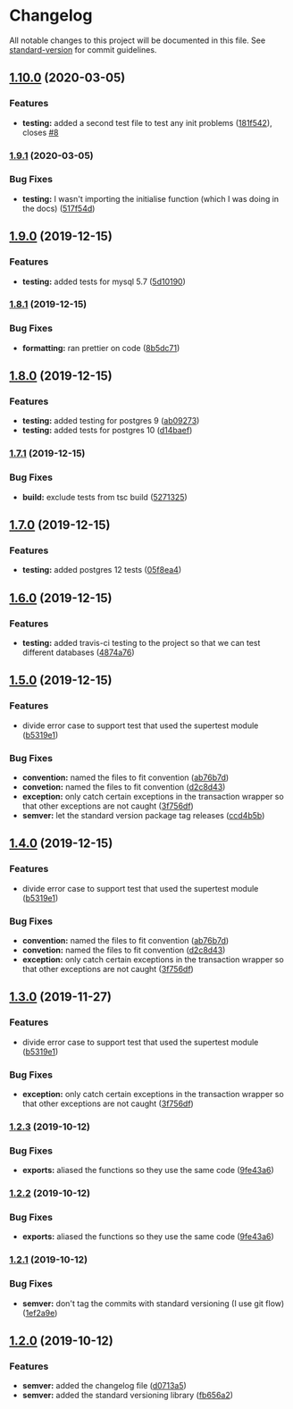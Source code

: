 # Changelog

All notable changes to this project will be documented in this file. See [standard-version](https://github.com/conventional-changelog/standard-version) for commit guidelines.

## [1.10.0](https://github.com/entrostat/typeorm-test-transactions/compare/v1.9.1...v1.10.0) (2020-03-05)


### Features

* **testing:** added a second test file to test any init problems ([181f542](https://github.com/entrostat/typeorm-test-transactions/commit/181f542d94d942fc644818120e41dfdb45d199ad)), closes [#8](https://github.com/entrostat/typeorm-test-transactions/issues/8)

### [1.9.1](https://github.com/entrostat/typeorm-test-transactions/compare/v1.9.0...v1.9.1) (2020-03-05)


### Bug Fixes

* **testing:** I wasn't importing the initialise function (which I was doing in the docs) ([517f54d](https://github.com/entrostat/typeorm-test-transactions/commit/517f54df57136d511369a2fbc36d916b1cabcd67))

## [1.9.0](https://github.com/entrostat/typeorm-test-transactions/compare/v1.8.1...v1.9.0) (2019-12-15)


### Features

* **testing:** added tests for mysql 5.7 ([5d10190](https://github.com/entrostat/typeorm-test-transactions/commit/5d10190bf28f7b7534ea19c4861547bb8eec237b))

### [1.8.1](https://github.com/entrostat/typeorm-test-transactions/compare/v1.8.0...v1.8.1) (2019-12-15)


### Bug Fixes

* **formatting:** ran prettier on code ([8b5dc71](https://github.com/entrostat/typeorm-test-transactions/commit/8b5dc7165c80214fa9bdacce163395a475f465db))

## [1.8.0](https://github.com/entrostat/typeorm-test-transactions/compare/v1.7.1...v1.8.0) (2019-12-15)


### Features

* **testing:** added testing for postgres 9 ([ab09273](https://github.com/entrostat/typeorm-test-transactions/commit/ab09273d2c41b19b08943fa87337345660e7edb9))
* **testing:** added tests for postgres 10 ([d14baef](https://github.com/entrostat/typeorm-test-transactions/commit/d14baefda4e60d396e09ae821cb7283f4293883b))

### [1.7.1](https://github.com/entrostat/typeorm-test-transactions/compare/v1.7.0...v1.7.1) (2019-12-15)


### Bug Fixes

* **build:** exclude tests from tsc build ([5271325](https://github.com/entrostat/typeorm-test-transactions/commit/52713256bf037ce81f5fb65853e8a444789504a4))

## [1.7.0](https://github.com/entrostat/typeorm-test-transactions/compare/v1.6.0...v1.7.0) (2019-12-15)


### Features

* **testing:** added postgres 12 tests ([05f8ea4](https://github.com/entrostat/typeorm-test-transactions/commit/05f8ea4880d59d2e3993c8d16831ba12e81f33ef))

## [1.6.0](https://github.com/entrostat/typeorm-test-transactions/compare/v1.5.0...v1.6.0) (2019-12-15)


### Features

* **testing:** added travis-ci testing to the project so that we can test different databases ([4874a76](https://github.com/entrostat/typeorm-test-transactions/commit/4874a761922e50b62c8013c04a63eae20a708048))

## [1.5.0](https://github.com/entrostat/typeorm-test-transactions/compare/v1.2.3...v1.5.0) (2019-12-15)


### Features

* divide error case to support test that used the supertest module ([b5319e1](https://github.com/entrostat/typeorm-test-transactions/commit/b5319e14d9e635b8607f45f26639f2294d424b3d))


### Bug Fixes

* **convention:** named the files to fit convention ([ab76b7d](https://github.com/entrostat/typeorm-test-transactions/commit/ab76b7dd976d78ab0864c3f20dd9760d01dca78f))
* **convetion:** named the files to fit convention ([d2c8d43](https://github.com/entrostat/typeorm-test-transactions/commit/d2c8d4357460430764d0358bdd2f81c17bf16890))
* **exception:** only catch certain exceptions in the transaction wrapper so that other exceptions are not caught ([3f756df](https://github.com/entrostat/typeorm-test-transactions/commit/3f756dfb27ec180556aa94810e969a48e24c17a7))
* **semver:** let the standard version package tag releases ([ccd4b5b](https://github.com/entrostat/typeorm-test-transactions/commit/ccd4b5bfa70b63e32e5e6255a4a592f058f32b0d))

## [1.4.0](https://github.com/entrostat/typeorm-test-transactions/compare/v1.2.3...v1.4.0) (2019-12-15)


### Features

* divide error case to support test that used the supertest module ([b5319e1](https://github.com/entrostat/typeorm-test-transactions/commit/b5319e14d9e635b8607f45f26639f2294d424b3d))


### Bug Fixes

* **convention:** named the files to fit convention ([ab76b7d](https://github.com/entrostat/typeorm-test-transactions/commit/ab76b7dd976d78ab0864c3f20dd9760d01dca78f))
* **convetion:** named the files to fit convention ([d2c8d43](https://github.com/entrostat/typeorm-test-transactions/commit/d2c8d4357460430764d0358bdd2f81c17bf16890))
* **exception:** only catch certain exceptions in the transaction wrapper so that other exceptions are not caught ([3f756df](https://github.com/entrostat/typeorm-test-transactions/commit/3f756dfb27ec180556aa94810e969a48e24c17a7))

## [1.3.0](https://github.com/entrostat/typeorm-test-transactions/compare/v1.2.3...v1.3.0) (2019-11-27)


### Features

* divide error case to support test that used the supertest module ([b5319e1](https://github.com/entrostat/typeorm-test-transactions/commit/b5319e14d9e635b8607f45f26639f2294d424b3d))


### Bug Fixes

* **exception:** only catch certain exceptions in the transaction wrapper so that other exceptions are not caught ([3f756df](https://github.com/entrostat/typeorm-test-transactions/commit/3f756dfb27ec180556aa94810e969a48e24c17a7))

### [1.2.3](https://github.com/entrostat/typeorm-test-transactions/compare/v1.2.1...v1.2.3) (2019-10-12)


### Bug Fixes

* **exports:** aliased the functions so they use the same code ([9fe43a6](https://github.com/entrostat/typeorm-test-transactions/commit/9fe43a648c3a0c57899d32a76fb7c7f5d9581018))

### [1.2.2](https://github.com/entrostat/typeorm-test-transactions/compare/v1.2.1...v1.2.2) (2019-10-12)


### Bug Fixes

* **exports:** aliased the functions so they use the same code ([9fe43a6](https://github.com/entrostat/typeorm-test-transactions/commit/9fe43a648c3a0c57899d32a76fb7c7f5d9581018))

### [1.2.1](https://github.com/entrostat/typeorm-test-transactions/compare/v1.2.0...v1.2.1) (2019-10-12)


### Bug Fixes

* **semver:** don't tag the commits with standard versioning (I use git flow) ([1ef2a9e](https://github.com/entrostat/typeorm-test-transactions/commit/1ef2a9ecb11b6e6d3ef25351cb64500f0f97ebf3))

## [1.2.0](https://github.com/entrostat/typeorm-test-transactions/compare/v1.1.3...v1.2.0) (2019-10-12)


### Features

* **semver:** added the changelog file ([d0713a5](https://github.com/entrostat/typeorm-test-transactions/commit/d0713a5af96163133d28802d05b60451b4d08338))
* **semver:** added the standard versioning library ([fb656a2](https://github.com/entrostat/typeorm-test-transactions/commit/fb656a29e665105ce35c8051e00994ad0faa3fcc))
